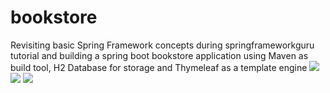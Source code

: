 # bookstore
Revisiting basic Spring Framework concepts during springframeworkguru tutorial and building a spring boot bookstore application using Maven as build tool, H2 Database for storage and Thymeleaf as a template engine
![](https://img.shields.io/badge/Editor-IntelliJ-informational?style=flat&logo=intellij-idea)
![](https://img.shields.io/badge/Code-Java-informational?style=flat&logo=java)
![](https://img.shields.io/badge/Framework-Spring-informational?style=flat&logo=spring)
